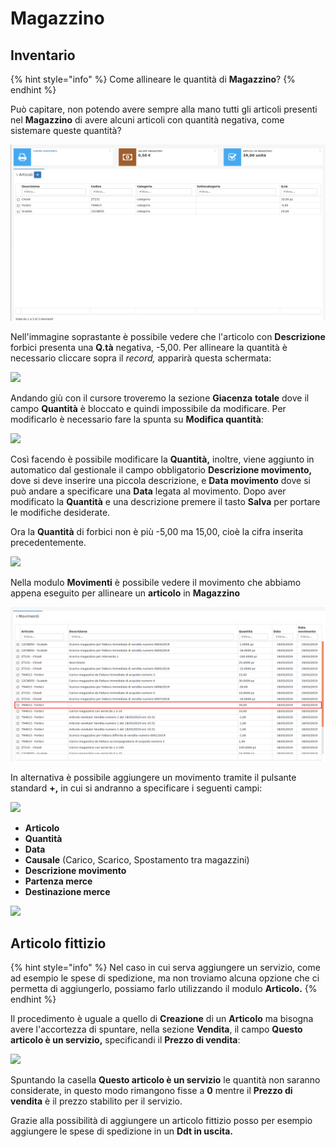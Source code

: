 # Magazzino

## Inventario

{% hint style="info" %}
Come allineare le quantità di **Magazzino**?
{% endhint %}

Può capitare, non potendo avere sempre alla mano tutti gli articoli presenti nel **Magazzino** di avere alcuni articoli con quantità negativa, come sistemare queste quantità?

![](../.gitbook/assets/InterfacciaMagazzino.png)

Nell'immagine soprastante è possibile vedere che l'articolo con **Descrizione** forbici presenta una **Q.tà** negativa, -5,00. Per allineare la quantità è necessario cliccare sopra il _record,_ apparirà questa schermata:

![](https://firebasestorage.googleapis.com/v0/b/gitbook-x-prod.appspot.com/o/spaces%2F-LZJeLg23eVDvrCv74U7-887967055%2Fuploads%2FI7rErxvGeZkqBtlrBd5S%2Ffile.png?alt=media)

Andando giù con il cursore troveremo la sezione **Giacenza** **totale** dove il campo **Quantità** è bloccato e quindi impossibile da modificare. Per modificarlo è necessario fare la spunta su **Modifica quantità**:

![](https://firebasestorage.googleapis.com/v0/b/gitbook-x-prod.appspot.com/o/spaces%2F-LZJeLg23eVDvrCv74U7-887967055%2Fuploads%2FZ9wdCP8qLa54QFtYRqjU%2Ffile.png?alt=media)

Così facendo è possibile modificare la **Quantità,** inoltre, viene aggiunto in automatico dal gestionale il campo obbligatorio **Descrizione movimento,** dove si deve inserire una piccola descrizione, e **Data movimento** dove si può andare a specificare una **Data** legata al movimento. Dopo aver modificato la **Quantità** e una descrizione premere il tasto **Salva** per portare le modifiche desiderate.

Ora la **Quantità** di forbici non è più -5,00 ma 15,00, cioè la cifra inserita precedentemente.

![](../.gitbook/assets/QuantitàOK.png)

Nella modulo **Movimenti** è possibile vedere il movimento che abbiamo appena eseguito per allineare un **articolo** in **Magazzino**

![](../.gitbook/assets/Movimenti.png)

In alternativa è possibile aggiungere un movimento tramite il pulsante standard **+,** in cui si andranno a specificare i seguenti campi:

![](https://firebasestorage.googleapis.com/v0/b/gitbook-x-prod.appspot.com/o/spaces%2F-LZJeLg23eVDvrCv74U7-887967055%2Fuploads%2FTr6W2pJpFAVSTtIuwVsT%2Ffile.png?alt=media)

* **Articolo**
* **Quantità**
* **Data**
* **Causale** (Carico, Scarico, Spostamento tra magazzini)
* **Descrizione movimento**
* **Partenza merce**
* **Destinazione merce**

![](https://firebasestorage.googleapis.com/v0/b/gitbook-x-prod.appspot.com/o/spaces%2F-LZJeLg23eVDvrCv74U7-887967055%2Fuploads%2FANWJenuQQOyzP5pTUo8g%2Ffile.png?alt=media)

## Articolo fittizio

{% hint style="info" %}
Nel caso in cui serva aggiungere un servizio, come ad esempio le spese di spedizione, ma non troviamo alcuna opzione che ci permetta di aggiungerlo, possiamo farlo utilizzando il modulo **Articolo.**
{% endhint %}

Il procedimento è uguale a quello di **Creazione** di un **Articolo** ma bisogna avere l'accortezza di spuntare, nella sezione **Vendita**, il campo **Questo articolo è un servizio,** specificandi il **Prezzo di vendita**:

![](https://firebasestorage.googleapis.com/v0/b/gitbook-x-prod.appspot.com/o/spaces%2F-LZJeLg23eVDvrCv74U7-887967055%2Fuploads%2F2vkBT9hdkRemZjw5muLf%2Ffile.png?alt=media)

Spuntando la casella **Questo articolo è un servizio** le quantità non saranno considerate, in questo modo rimangono fisse a **0** mentre il **Prezzo di vendita** è il prezzo stabilito per il servizio.

Grazie alla possibilità di aggiungere un articolo fittizio posso per esempio aggiungere le spese di spedizione in un **Ddt in uscita.**
